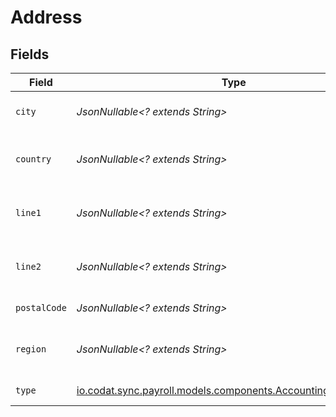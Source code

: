 # Address


## Fields

| Field                                                                                                             | Type                                                                                                              | Required                                                                                                          | Description                                                                                                       |
| ----------------------------------------------------------------------------------------------------------------- | ----------------------------------------------------------------------------------------------------------------- | ----------------------------------------------------------------------------------------------------------------- | ----------------------------------------------------------------------------------------------------------------- |
| `city`                                                                                                            | *JsonNullable<? extends String>*                                                                                  | :heavy_minus_sign:                                                                                                | City of the customer address.                                                                                     |
| `country`                                                                                                         | *JsonNullable<? extends String>*                                                                                  | :heavy_minus_sign:                                                                                                | Country of the customer address.                                                                                  |
| `line1`                                                                                                           | *JsonNullable<? extends String>*                                                                                  | :heavy_minus_sign:                                                                                                | Line 1 of the customer address.                                                                                   |
| `line2`                                                                                                           | *JsonNullable<? extends String>*                                                                                  | :heavy_minus_sign:                                                                                                | Line 2 of the customer address.                                                                                   |
| `postalCode`                                                                                                      | *JsonNullable<? extends String>*                                                                                  | :heavy_minus_sign:                                                                                                | Postal code or zip code.                                                                                          |
| `region`                                                                                                          | *JsonNullable<? extends String>*                                                                                  | :heavy_minus_sign:                                                                                                | Region of the customer address.                                                                                   |
| `type`                                                                                                            | [io.codat.sync.payroll.models.components.AccountingAddressType](../../models/components/AccountingAddressType.md) | :heavy_check_mark:                                                                                                | The type of the address                                                                                           |